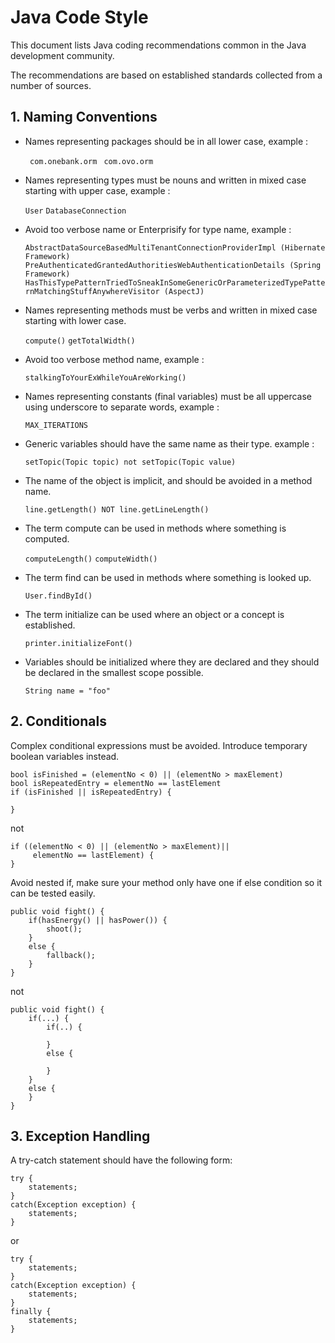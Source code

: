 # Java Code Style

This document lists Java coding recommendations common in the Java development community.

The recommendations are based on established standards collected from a number of sources.

## 1. Naming Conventions

* Names representing packages should be in all lower case, example :

	` com.onebank.orm`
	` com.ovo.orm`

* Names representing types must be nouns and written in mixed case starting with upper case, example :

	`User` `DatabaseConnection`

* Avoid too verbose name or Enterprisify for type name, example :

	`AbstractDataSourceBasedMultiTenantConnectionProviderImpl (Hibernate Framework)`
	`PreAuthenticatedGrantedAuthoritiesWebAuthenticationDetails (Spring Framework)`
`HasThisTypePatternTriedToSneakInSomeGenericOrParameterizedTypePatternMatchingStuffAnywhereVisitor (AspectJ)`

* Names representing methods must be verbs and written in mixed case starting with lower case.

	`compute()` `getTotalWidth()`

* Avoid too verbose method name, example :

	`stalkingToYourExWhileYouAreWorking()`

* Names representing constants (final variables) must be all uppercase using underscore to separate words, example :

	`MAX_ITERATIONS`

* Generic variables should have the same name as their type. example :

	`setTopic(Topic topic) not setTopic(Topic value)`

* The name of the object is implicit, and should be avoided in a method name.

	`line.getLength() NOT line.getLineLength()`

* The term compute can be used in methods where something is computed.

	`computeLength()`
	`computeWidth()`

* The term find can be used in methods where something is looked up.

	`User.findById()`

* The term initialize can be used where an object or a concept is established.

	`printer.initializeFont()`

* Variables should be initialized where they are declared and they should be declared in the smallest scope possible.

	`String name = "foo"`

## 2. Conditionals

Complex conditional expressions must be avoided. Introduce temporary boolean variables instead.


	bool isFinished = (elementNo < 0) || (elementNo > maxElement)
	bool isRepeatedEntry = elementNo == lastElement
	if (isFinished || isRepeatedEntry) {

	}

not

	if ((elementNo < 0) || (elementNo > maxElement)||
		 elementNo == lastElement) {
	}

Avoid nested if, make sure your method only have one if else condition so it can be tested easily.

	public void fight() {
		if(hasEnergy() || hasPower()) {
			shoot();
		}
		else {
			fallback();
		}
	}

not

	public void fight() {
		if(...) {
			if(..) {

			}
			else {

			}
		}
		else {
		}
	}

## 3. Exception Handling
A try-catch statement should have the following form:

	try {
		statements;
	}
	catch(Exception exception) {
		statements;
	}

or

	try {
		statements;
	}
	catch(Exception exception) {
		statements;
	}
	finally {
		statements;
	}
